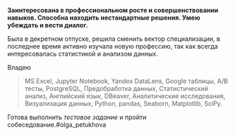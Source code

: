 **Заинтересована в профессиональном росте и совершенствовании навыков. Способна находить нестандартные решения. Умею убеждать и вести диалог.**

Была в декретном отпуске, решила сменить вектор специализации, в последнее время активно изучала новую профессию, так как всегда интересовалась статистикой и анализом данных.

Владею 
> MS Excel, Jupyter Notebook, Yandex DataLens, Google таблицы, A/B тесты, PostgreSQL,
> Предобработка данных, Статистический анализ, Английский язык, DBeaver, Аналитические исследования,
>  Визуализация данных, Python, pandas, Seaborn, Matplotlib, SciPy.

Готова выполнить _тестовое задание_ и пройти собеседование.#olga_petukhova
